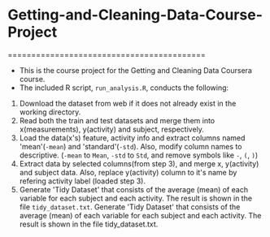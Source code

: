 # Getting-and-Cleaning-Data-Course-Project
==========================================

* This is the course project for the Getting and Cleaning Data Coursera course.
* The included R script, `run_analysis.R`, conducts the following:

1. Download the dataset from web if it does not already exist in the working directory.
2. Read both the train and test datasets and merge them into x(measurements), y(activity) and subject, respectively.
3. Load the data(x's) feature, activity info and extract columns named 'mean'(`-mean`) and 'standard'(`-std`).
   Also, modify column names to descriptive. (`-mean` to `Mean`, `-std` to `Std`, and remove symbols like `-`, `(`, `)`)
4. Extract data by selected columns(from step 3), and merge x, y(activity) and subject data.
   Also, replace y(activity) column to it's name by refering activity label (loaded step 3).
5. Generate 'Tidy Dataset' that consists of the average (mean) of each variable for each subject and each activity.
   The result is shown in the file `tidy_dataset.txt`.
Generate 'Tidy Dataset' that consists of the average (mean) of each variable for each subject and each activity. The result is shown in the file tidy_dataset.txt.
